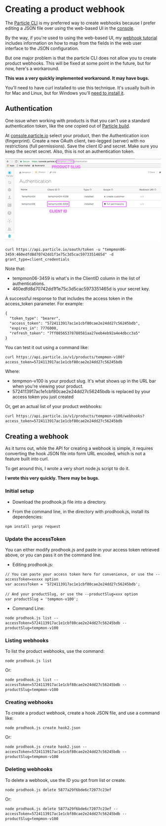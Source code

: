 # Creating a product webhook

The [Particle CLI](https://docs.particle.io/guide/tools-and-features/cli) is my preferred way to create webhooks because I prefer editing a JSON file over using the web-based UI in the [console](https://console.particle.io). 

By the way, if you're used to using the web-based UI, my [webhook tutorial](https://github.com/rickkas7/particle-webhooks) includes information on how to map from the fields in the web user interface to the JSON configuration.

But one major problem is that the particle CLI does not allow you to create product webhooks. This will be fixed at some point in the future, but for now, here's a workaround. 

**This was a very quickly implemented workaround. It may have bugs.**

You'll need to have curl installed to use this technique. It's usually built-in for Mac and Linux, but for Windows you'll [need to install it](https://docs.particle.io/faq/particle-tools/installing-curl/).

## Authentication

One issue when working with products is that you can't use a standard authentication token, like the one copied out of [Particle build](https://build.particle.io). 

At [console.particle.io](https://console.particle.io) select your product, then the Authentication icon (fingerprint). Create a new OAuth client, two-legged (server) with no restrictions (full permissions). Save the client ID and secret. Make sure you keep the secret secret. Also, this is not an authentication token.

![Console](console.png)

```
curl https://api.particle.io/oauth/token -u "tempmon06-3459:460edfd8d70742dd1f1e75c3d5cac5973351465d" -d grant_type=client_credentials 
```

Note that:

- tempmon06-3459 is what's in the ClientID column in the list of authentications.
- 460edfd8d70742dd1f1e75c3d5cac5973351465d is your secret key.

A successful response to that includes the access token in the access_token parameter. For example:

```
{
  "token_type": "bearer",
  "access_token": "5724113917ac1e1cbf80cae2e24dd27c56245bdb",
  "expires_in": 7776000,
  "refresh_token": "7ff08565378780581aa27eeb4eb92a4e4dbcc3a5"
}
```

You can test it out using a command like:

```
curl https://api.particle.io/v1/products/tempmon-v100?access_token=5724113917ac1e1cbf80cae2e24dd27c56245bdb
```

Where:

- tempmon-v100 is your product slug. It's what shows up in the URL bar when you're viewing your product.
- 5724113917ac1e1cbf80cae2e24dd27c56245bdb is replaced by your access token you just created

Or, get an actual list of your product webhooks:

```
curl https://api.particle.io/v1/products/tempmon-v100/webhooks?access_token=5724113917ac1e1cbf80cae2e24dd27c56245bdb
```

## Creating a webhook

As it turns out, while the API for creating a webhook is simple, it requires converting the hook JSON file into form URL encoded, which is not a feature built into curl. 

To get around this, I wrote a very short node.js script to do it. 

**I wrote this very quickly. There may be bugs.**

### Initial setup

- Download the prodhook.js file into a directory.

- From the command line, in the directory with prodhook.js, install its dependencies:

```
npm install yargs request
```

### Update the accessToken

You can either modify prodhook.js and paste in your access token retrieved above, or you can pass it on the command line. 

- Editing prodhook.js:

```
// You can paste your access token here for convenience, or use the --accessToken=xxxxx option 
var accessToken = '5724113917ac1e1cbf80cae2e24dd27c56245bdb';

// And your productSlug, or use the --productSlug=xxx option
var productSlug = 'tempmon-v100';
```

- Command Line:

```
node prodhook.js list --accessToken=5724113917ac1e1cbf80cae2e24dd27c56245bdb --productSlug=tempmon-v100
```

### Listing webhooks

To list the product webhooks, use the command:

```
node prodhook.js list
```

Or:

```
node prodhook.js list --accessToken=5724113917ac1e1cbf80cae2e24dd27c56245bdb --productSlug=tempmon-v100
```

### Creating webhooks

To create a product webhook, create a hook JSON file, and use a command like:

```
node prodhook.js create hook2.json 
```

Or:

```
node prodhook.js create hook2.json --accessToken=5724113917ac1e1cbf80cae2e24dd27c56245bdb --productSlug=tempmon-v100
```


### Deleting webhooks

To delete a webhook, use the ID you got from list or create.

```
node prodhook.js delete 5877a29f6bde6c72077c23ef
```

Or:

```
node prodhook.js delete 5877a29f6bde6c72077c23ef --accessToken=5724113917ac1e1cbf80cae2e24dd27c56245bdb --productSlug=tempmon-v100
```

